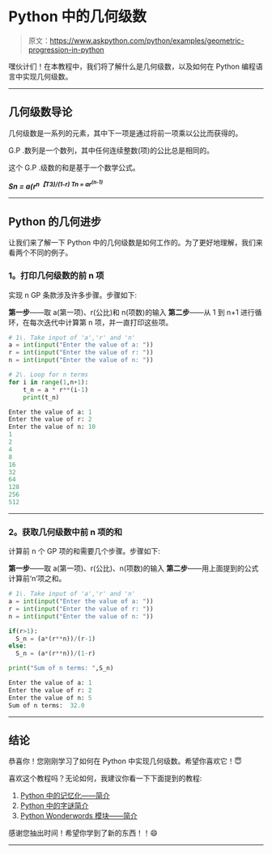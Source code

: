 # Python 中的几何级数

> 原文：<https://www.askpython.com/python/examples/geometric-progression-in-python>

嘿伙计们！在本教程中，我们将了解什么是几何级数，以及如何在 Python 编程语言中实现几何级数。

* * *

## 几何级数导论

几何级数是一系列的元素，其中下一项是通过将前一项乘以公比而获得的。

G.P .数列是一个数列，其中任何连续整数(项)的公比总是相同的。

这个 G.P .级数的和是基于一个数学公式。

***Sn = a(r<sup>n【T3)/(1-r)
Tn = ar<sup>(n-1)</sup></sup>***

* * *

## Python 的几何进步

让我们来了解一下 Python 中的几何级数是如何工作的。为了更好地理解，我们来看两个不同的例子。

### **1。打印几何级数的前 n 项**

实现 n GP 条款涉及许多步骤。步骤如下:

**第一步**——取 a(第一项)、r(公比)和 n(项数)的输入
**第二步**——从 1 到 n+1 进行循环，在每次迭代中计算第 n 项，并一直打印这些项。

```py
# 1\. Take input of 'a','r' and 'n'
a = int(input("Enter the value of a: "))
r = int(input("Enter the value of r: "))
n = int(input("Enter the value of n: "))

# 2\. Loop for n terms
for i in range(1,n+1):
    t_n = a * r**(i-1)
    print(t_n)

```

```py
Enter the value of a: 1
Enter the value of r: 2
Enter the value of n: 10
1
2
4
8
16
32
64
128
256
512

```

* * *

### **2。获取几何级数中前 n 项的和**

计算前 n 个 GP 项的和需要几个步骤。步骤如下:

****第一步****——取 a(第一项)、r(公比)、n(项数)的输入
**第二步**——用上面提到的公式计算前‘n’项之和。

```py
# 1\. Take input of 'a','r' and 'n'
a = int(input("Enter the value of a: "))
r = int(input("Enter the value of r: "))
n = int(input("Enter the value of n: "))

if(r>1):
  S_n = (a*(r**n))/(r-1)
else:
  S_n = (a*(r**n))/(1-r)

print("Sum of n terms: ",S_n)

```

```py
Enter the value of a: 1
Enter the value of r: 2
Enter the value of n: 5
Sum of n terms:  32.0

```

* * *

## **结论**

恭喜你！您刚刚学习了如何在 Python 中实现几何级数。希望你喜欢它！😇

喜欢这个教程吗？无论如何，我建议你看一下下面提到的教程:

1.  [Python 中的记忆化——简介](https://www.askpython.com/python/examples/memoization-in-python)
2.  [Python 中的字谜简介](https://www.askpython.com/python/examples/anagrams-in-python)
3.  [Python Wonderwords 模块——简介](https://www.askpython.com/python-modules/wonderwords-module)

感谢您抽出时间！希望你学到了新的东西！！😄

* * *